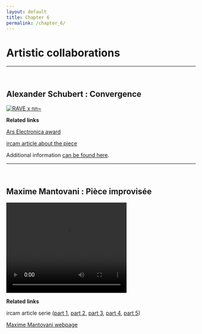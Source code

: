 ```yaml
---
layout: default
title: Chapter 6
permalink: /chapter_6/
---
```


# Artistic collaborations

<hr>
<br>

## Alexander Schubert : Convergence

[![RAVE x nn~](http://img.youtube.com/vi/o5UXkJWJciQ/mqdefault.jpg)](https://www.youtube.com/watch?v=o5UXkJWJciQ)

**Related links**

[Ars Electronica award](https://calls.ars.electronica.art/prix/winners/7320/)

[ircam article about the piece](https://www.ircam.fr/article/ars-electronica-2021-distingue-les-chercheurs-de-lircam)

Additional information [can be found here](http://www.alexanderschubert.net/works/Convergence.php).

<hr>
<br>

## Maxime Mantovani : Pièce improvisée

<video width="320" height="240" controls>
  <source src="https://medias.ircam.fr/getmedia/x7b709f/mp4?resolution=1080" type="video/mp4">
Your browser does not support the video tag.
</video>

**Related links**

ircam article serie ([part 1](https://www.ircam.fr/article/maxime-mantovani-episode-1-associer-le-geste-organologique-a-lia), [part 2](https://www.ircam.fr/article/maxime-mantovani-rencontre-avec-philippe-esling), [part 3](https://www.ircam.fr/article/maxime-mantovani-une-impro), [part 4](https://www.ircam.fr/article/maxime-mantovani-interface), [part 5](https://www.ircam.fr/article/maxime-mantovani-showcase))

[Maxime Mantovani webpage](https://maximemantovani.com/)
